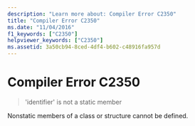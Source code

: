 ```yaml
---
description: "Learn more about: Compiler Error C2350"
title: "Compiler Error C2350"
ms.date: "11/04/2016"
f1_keywords: ["C2350"]
helpviewer_keywords: ["C2350"]
ms.assetid: 3a50cb94-8ced-4df4-b602-c48916fa957d
---
```

# Compiler Error C2350

> 'identifier' is not a static member

Nonstatic members of a class or structure cannot be defined.
